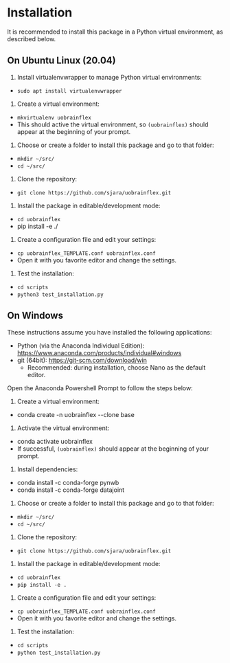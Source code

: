 # Installation

It is recommended to install this package in a Python virtual environment, as described below.

## On Ubuntu Linux (20.04)

1. Install virtualenvwrapper to manage Python virtual environments:
  * `sudo apt install virtualenvwrapper`
1. Create a virtual environment:
  * `mkvirtualenv uobrainflex`
  * This should active the virtual environment, so `(uobrainflex)` should appear at the beginning of your prompt.
1. Choose or create a folder to install this package and go to that folder:
  * `mkdir ~/src/`
  * `cd ~/src/`
1. Clone the repository:
  * `git clone https://github.com/sjara/uobrainflex.git`
1. Install the package in editable/development mode:
  * `cd uobrainflex`
  * pip install -e ./
1. Create a configuration file and edit your settings:
  * `cp uobrainflex_TEMPLATE.conf uobrainflex.conf`
  * Open it with you favorite editor and change the settings.
1. Test the installation:
  * `cd scripts`
  * `python3 test_installation.py`


## On Windows
These instructions assume you have installed the following applications:
* Python (via the Anaconda Individual Edition): https://www.anaconda.com/products/individual#windows
* git (64bit): https://git-scm.com/download/win
  * Recommended: during installation, choose Nano as the default editor.

Open the Anaconda Powershell Prompt to follow the steps below:
1. Create a virtual environment:
  * conda create -n uobrainflex --clone base
1. Activate the virtual environment:
  * conda activate uobrainflex
  * If successful, `(uobrainflex)` should appear at the beginning of your prompt.
1. Install dependencies:
  * conda install -c conda-forge pynwb
  * conda install -c conda-forge datajoint 
1. Choose or create a folder to install this package and go to that folder:
  * `mkdir ~/src/`
  * `cd ~/src/`
1. Clone the repository:
  * `git clone https://github.com/sjara/uobrainflex.git`
1. Install the package in editable/development mode:
  * `cd uobrainflex`
  * `pip install -e .`
1. Create a configuration file and edit your settings:
  * `cp uobrainflex_TEMPLATE.conf uobrainflex.conf`
  * Open it with you favorite editor and change the settings.
1. Test the installation:
  * `cd scripts`
  * `python test_installation.py`
